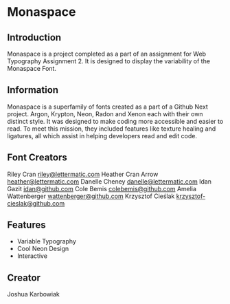 # Monaspace

## Introduction

Monaspace is a project completed as a part of an assignment for Web Typography Assignment 2. It is designed to display the variability of the Monaspace Font.

## Information

Monaspace is a superfamily of fonts created as a part of a Github Next project. Argon, Krypton, Neon, Radon and Xenon each with their own distinct style. It was designed to make coding more accessible and easier to read. To meet this mission, they included features like texture healing and ligatures, all which assist in helping developers read and edit code.

## Font Creators

Riley Cran <riley@lettermatic.com>
Heather Cran Arrow <heather@lettermatic.com>
Danelle Cheney <danelle@lettermatic.com>
Idan Gazit <idan@github.com>
Cole Bemis <colebemis@github.com>
Amelia Wattenberger <wattenberger@github.com>
Krzysztof Cieślak <krzysztof-cieslak@github.com>

## Features

- Variable Typography
- Cool Neon Design
- Interactive

## Creator

Joshua Karbowiak
